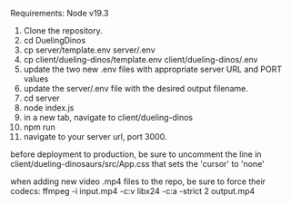 Requirements:
  Node v19.3

1) Clone the repository.
2) cd DuelingDinos
3) cp server/template.env server/.env
4) cp client/dueling-dinos/template.env client/dueling-dinos/.env
5) update the two new .env files with appropriate server URL and PORT values
6) update the server/.env file with the desired output filename.
7) cd server
8) node index.js
9) in a new tab, navigate to client/dueling-dinos
10) npm run
11) navigate to your server url, port 3000.

before deployment to production, be sure to uncomment the line in client/dueling-dinosaurs/src/App.css that sets the 'cursor' to 'none'

when adding new video .mp4 files to the repo, be sure to force their codecs:
ffmpeg -i input.mp4 -c:v libx24 -c:a -strict 2 output.mp4
   
